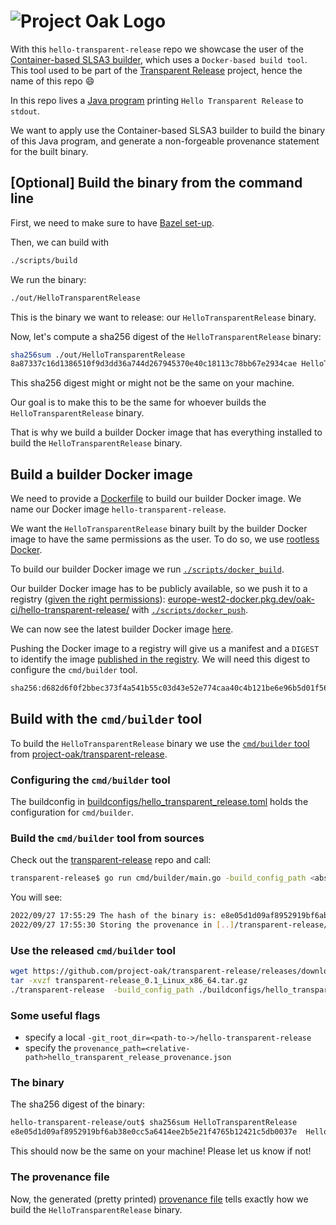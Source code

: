 <!-- Logo Start -->
<!-- An HTML element is intentionally used since GitHub recommends this approach to handle different images in dark/light modes. Ref: https://docs.github.com/en/get-started/writing-on-github/getting-started-with-writing-and-formatting-on-github/basic-writing-and-formatting-syntax#specifying-the-theme-an-image-is-shown-to -->
<!-- markdownlint-disable-next-line MD033 -->
<h1><picture><source media="(prefers-color-scheme: dark)" srcset="https://github.com/project-oak/oak/blob/main/docs/oak-logo/svgs/oak-transparent-release-negative-colour.svg?sanitize=true"><source media="(prefers-color-scheme: light)" srcset="https://github.com/project-oak/oak/blob/main/docs/oak-logo/svgs/oak-transparent-release.svg?sanitize=true"><img alt="Project Oak Logo" src="docs/oak-logo/svgs/oak-logo.svg?sanitize=true"></picture></h1>
<!-- Logo End -->

With this `hello-transparent-release` repo we showcase the user of the [Container-based SLSA3 builder](https://github.com/slsa-framework/slsa-github-generator/tree/main/internal/builders/docker), which uses a `Docker-based build tool`. This tool used to be part of the [Transparent Release](https://github.com/project-oak/transparent-release) project, hence the name of this repo :smile:

In this repo lives a [Java program](src/main/java/com/example/HelloTransparentRelease.java) printing `Hello Transparent Release` to `stdout`.

We want to apply use the Container-based SLSA3 builder to build the binary of this Java program, and generate a non-forgeable provenance statement for the built binary.

## [Optional] Build the binary from the command line

First, we need to make sure to have [Bazel set-up](https://docs.bazel.build/versions/main/tutorial/java.html#before-you-begin).

Then, we can build with

```bash
./scripts/build
```

We run the binary:

```bash
./out/HelloTransparentRelease
```

This is the binary we want to release: our `HelloTransparentRelease` binary.

Now, let's compute a sha256 digest of the `HelloTransparentRelease` binary:

```bash
sha256sum ./out/HelloTransparentRelease
8a87337c16d1386510f9d3dd36a744d267945370e40c18113c78bb67e2934cae HelloTransparentRelease
```

This sha256 digest might or might not be the same on your machine.

Our goal is to make this to be the same for whoever builds the `HelloTransparentRelease` binary.

That is why we build a builder Docker image that has everything installed to build the `HelloTransparentRelease` binary.

## Build a builder Docker image

We need to provide a [Dockerfile](Dockerfile) to build our builder Docker image. We name our Docker image `hello-transparent-release`.

We want the `HelloTransparentRelease` binary built by the builder Docker image to have the same permissions as the user. To do so, we use [rootless Docker](https://docs.docker.com/engine/security/rootless/).

To build our builder Docker image we run [`./scripts/docker_build`](./scripts/docker_build).

Our builder Docker image has to be publicly available, so we push it to a registry ([given the right permissions](https://github.com/project-oak/hello-transparent-release/blob/16dafa1fa125db3c40bbb5794044e790936a6656/scripts/docker_push#L3-L12)): [europe-west2-docker.pkg.dev/oak-ci/hello-transparent-release/](https://pantheon.corp.google.com/artifacts/docker/oak-ci/europe-west2/hello-transparent-release) with [`./scripts/docker_push`](./scripts/docker_push).

We can now see the latest builder Docker image [here](https://pantheon.corp.google.com/artifacts/docker/oak-ci/europe-west2/hello-transparent-release?project=oak-ci).

Pushing the Docker image to a registry will give us a manifest and a `DIGEST` to identify the image [published in the registry](https://pantheon.corp.google.com/artifacts/docker/oak-ci/europe-west2/hello-transparent-release/hello-transparent-release?project=oak-ci). We will need this digest to configure the `cmd/builder` tool.

```bash
sha256:d682d6f0f2bbec373f4a541b55c03d43e52e774caa40c4b121be6e96b5d01f56
```

## Build with the `cmd/builder` tool

To build the `HelloTransparentRelease` binary we use the [`cmd/builder` tool](https://github.com/project-oak/transparent-release#building-binaries-using-the-cmdbuilder-tool) from [project-oak/transparent-release](https://github.com/project-oak/transparent-release).

### Configuring the `cmd/builder` tool

The buildconfig in [buildconfigs/hello_transparent_release.toml](buildconfigs/hello_transparent_release.toml) holds the configuration for `cmd/builder`.

### Build the `cmd/builder` tool from sources

Check out the [transparent-release](https://github.com/project-oak/transparent-release) repo and call:

```bash
transparent-release$ go run cmd/builder/main.go -build_config_path <absolute-or-relative-path-to-hello-transparent-release-repo>/hello-transparent-release/buildconfigs/hello_transparent_release.toml
```

You will see:

```bash
2022/09/27 17:55:29 The hash of the binary is: e8e05d1d09af8952919bf6ab38e0cc5a6414ee2b5e21f4765b12421c5db0037e
2022/09/27 17:55:30 Storing the provenance in [..]/transparent-release/provenance.json
```

### Use the released `cmd/builder` tool

```bash
wget https://github.com/project-oak/transparent-release/releases/download/v0.1/transparent-release_0.1_Linux_x86_64.tar.gz
tar -xvzf transparent-release_0.1_Linux_x86_64.tar.gz
./transparent-release  -build_config_path ./buildconfigs/hello_transparent_release.toml
```

### Some useful flags

- specify a local `-git_root_dir=<path-to->/hello-transparent-release`
- specify the `provenance_path=<relative-path>hello_transparent_release_provenance.json`

### The binary

The sha256 digest of the binary:

```bash
hello-transparent-release/out$ sha256sum HelloTransparentRelease
e8e05d1d09af8952919bf6ab38e0cc5a6414ee2b5e21f4765b12421c5db0037e  HelloTransparentRelease
```

This should now be the same on your machine! Please let us know if not!

### The provenance file

Now, the generated (pretty printed) [provenance file](provenance.json) tells exactly how we build the `HelloTransparentRelease` binary.
